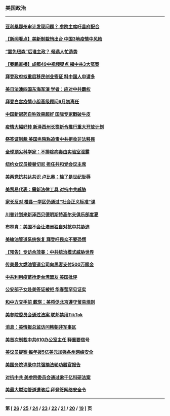 ### 美国政治
---
#### [亚利桑那州审计发现问题？ 参院主席吁县府配合](../../pages/ncid1078159/n12951162.md) 
#### [【新闻看点】美新制裁悄出台 中国3地疫情中风险](../../pages/ncid1078159/n12950858.md) 
#### [“罢免纽森”后谁主政？ 候选人忙造势](../../pages/ncid1078159/n12950972.md) 
#### [【秦鹏直播】成都49中视频疑点 揭中共3大冤案](../../pages/ncid1078159/n12950888.md) 
#### [拜登政府拟重启移民创业签证 料中国人申请多](../../pages/ncid1078159/n12950854.md) 
#### [美日法澳四国东海军演 学者：应对中共霸权](../../pages/ncid1078159/n12950739.md) 
#### [拜登白宫疫情小组高级顾问6月初离任](../../pages/ncid1078159/n12950747.md) 
#### [中国新冠药自称效果超好 国际专家戳破牛皮](../../pages/ncid1078159/n12950117.md) 
#### [疫情大幅好转 新泽西州长签新令推行重大开放计划](../../pages/ncid1078159/n12948183.md) 
#### [祭签证制裁 美国务院称追责中共拒收非法移民](../../pages/ncid1078159/n12949673.md) 
#### [全球顶尖科学家：不排除病毒由实验室泄露](../../pages/ncid1078159/n12949764.md) 
#### [纽约女议员接替切尼 担任共和党会议主席](../../pages/ncid1078159/n12949817.md) 
#### [美两党抗共达共识 卢比奥：输了是世纪耻辱](../../pages/ncid1078159/n12949458.md) 
#### [美贸易代表：需新法律工具 对抗中共威胁](../../pages/ncid1078159/n12948543.md) 
#### [家长反对 橙县一学区仍通过“社会正义标准”课](../../pages/ncid1078159/n12947935.md) 
#### [川普计划来新泽西贝德明斯特高尔夫俱乐部度夏](../../pages/ncid1078159/n12948074.md) 
#### [布林肯：美国不会让澳洲独自对抗中共胁迫](../../pages/ncid1078159/n12947073.md) 
#### [美输油管道系统恢复 拜登吁民众不要恐慌](../../pages/ncid1078159/n12947463.md) 
#### [【预告】专访余茂春：中共统治模式威胁世界](../../pages/ncid1078159/n12947433.md) 
#### [传美最大燃油管道公司向黑客支付500万赎金](../../pages/ncid1078159/n12947266.md) 
#### [中共利用疫苗抢走台湾盟友 美国批评](../../pages/ncid1078159/n12947200.md) 
#### [公安部子女赴美签证被拒 华春莹罕见证实](../../pages/ncid1078159/n12947094.md) 
#### [和中方交手前 戴琪：美将促北京遵守贸易规则](../../pages/ncid1078159/n12946083.md) 
#### [美参院委员会通过法案 联邦禁用TikTok](../../pages/ncid1078159/n12946250.md) 
#### [消息：美情报总监访问韩朝非军事区](../../pages/ncid1078159/n12945937.md) 
#### [美首次制裁中共610办公室主任 释重要信号](../../pages/ncid1078159/n12945359.md) 
#### [美议员提案 每年拨5亿美元加强各州网络安全](../../pages/ncid1078159/n12945315.md) 
#### [美国务院详录中共强摘法轮功器官报告](../../pages/ncid1078159/n12944519.md) 
#### [对抗中共 美参院委员会通过逾千亿科研法案](../../pages/ncid1078159/n12944492.md) 
#### [美最大燃油管道遭骇后 拜登签网络安全令](../../pages/ncid1078159/n12944545.md) 

---
#### 第 [ [26](./26.md) / [25](./25.md) / [24](./24.md) / [23](./23.md) / [22](./22.md) / [21](./21.md) / [20](./20.md) / [19](./19.md) ] 页
